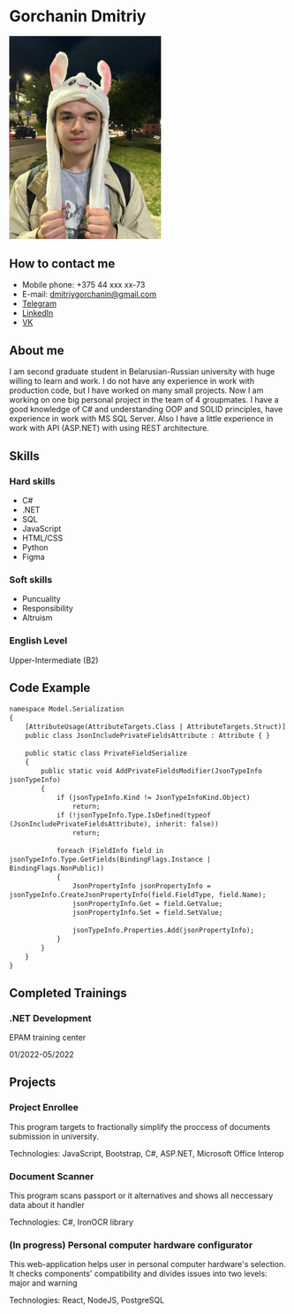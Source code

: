 # Gorchanin Dmitriy
<img src="image.png" alt="Photo" width="275"/>

## How to contact me
* Mobile phone: +375 44 xxx xx-73
* E-mail: dmitriygorchanin@gmail.com
* [Telegram](https://t.me/Gh0st_Fighter)
* [LinkedIn](https://www.linkedin.com/in/d-gorchanin/)
* [VK](https://vk.com/d.gorchanin)

## About me
I am second graduate student in Belarusian-Russian university with huge willing to learn and work. I do not have any experience in work with production code, but I have worked on many small projects. Now I am working on one big personal project in the team of 4 groupmates. I have a good knowledge of C# and understanding OOP and SOLID principles, have experience in work with MS SQL Server. Also I have a little experience in work with API (ASP.NET) with using REST architecture.

## Skills
### Hard skills
* C#
* .NET
* SQL
* JavaScript
* HTML/CSS
* Python
* Figma
### Soft skills
* Puncuality
* Responsibility
* Altruism
### English Level
Upper-Intermediate (B2)

## Code Example

    namespace Model.Serialization
    {
        [AttributeUsage(AttributeTargets.Class | AttributeTargets.Struct)]
        public class JsonIncludePrivateFieldsAttribute : Attribute { }

        public static class PrivateFieldSerialize
        {
            public static void AddPrivateFieldsModifier(JsonTypeInfo jsonTypeInfo)
            {
                if (jsonTypeInfo.Kind != JsonTypeInfoKind.Object)
                    return;
                if (!jsonTypeInfo.Type.IsDefined(typeof (JsonIncludePrivateFieldsAttribute), inherit: false))
                    return;

                foreach (FieldInfo field in jsonTypeInfo.Type.GetFields(BindingFlags.Instance | BindingFlags.NonPublic))
                {
                    JsonPropertyInfo jsonPropertyInfo = jsonTypeInfo.CreateJsonPropertyInfo(field.FieldType, field.Name);
                    jsonPropertyInfo.Get = field.GetValue;
                    jsonPropertyInfo.Set = field.SetValue;

                    jsonTypeInfo.Properties.Add(jsonPropertyInfo);
                }
            }
        }
    }

## Completed Trainings
### .NET Development
EPAM training center 

01/2022-05/2022

## Projects
### Project Enrollee

This program targets to fractionally simplify the proccess of documents submission in university.

Technologies: JavaScript, Bootstrap, C#, ASP.NET, Microsoft Office Interop
### Document Scanner 

This program scans passport or it alternatives and shows all neccessary data about it handler

Technologies: C#, IronOCR library
### (In progress) Personal computer hardware configurator

This web-application helps user in personal computer hardware's selection. It checks components' compatibility and divides issues into two levels: major and warning

Technologies: React, NodeJS, PostgreSQL
